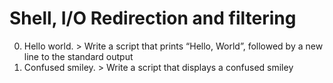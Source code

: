 # Shell, I/O Redirection and filtering
0. Hello world. > Write a script that prints “Hello, World”, followed by a new line to the standard output
1. Confused smiley. > Write a script that displays a confused smiley 
